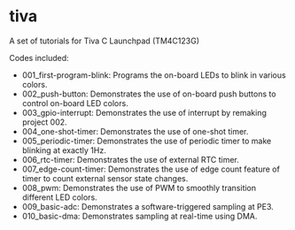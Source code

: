# tiva
A set of tutorials for Tiva C Launchpad (TM4C123G)

Codes included:
* 001_first-program-blink: Programs the on-board LEDs to blink in various colors.
* 002_push-button: Demonstrates the use of on-board push buttons to control on-board LED colors.
* 003_gpio-interrupt: Demonstrates the use of interrupt by remaking project 002.
* 004_one-shot-timer: Demonstrates the use of one-shot timer.
* 005_periodic-timer: Demonstrates the use of periodic timer to make blinking at exactly 1Hz.
* 006_rtc-timer: Demonstrates the use of external RTC timer.
* 007_edge-count-timer: Demonstrates the use of edge count feature of timer to count external sensor state changes.
* 008_pwm: Demonstrates the use of PWM to smoothly transition different LED colors.
* 009_basic-adc: Demonstrates a software-triggered sampling at PE3.
* 010_basic-dma: Demonstrates sampling at real-time using DMA.